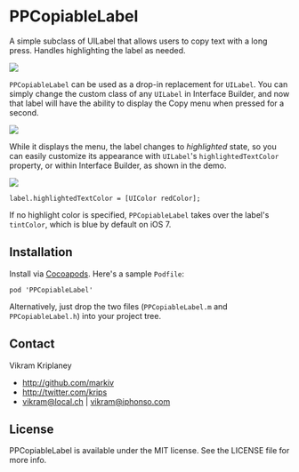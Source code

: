 PPCopiableLabel
===============

A simple subclass of UILabel that allows users to copy text with a long press. Handles
highlighting the label as needed.

![](demo.gif)

`PPCopiableLabel` can be used as a drop-in replacement for `UILabel`. You can simply
change the custom class of any `UILabel` in Interface Builder, and now that label will
have the ability to display the Copy menu when pressed for a second.

![](ib_custom_class.png)

While it displays the menu, the label changes to _highlighted_ state, so you can easily
customize its appearance with `UILabel`'s `highlightedTextColor` property, or within
Interface Builder, as shown in the demo.

![](ib_highlighted_color.png)

    label.highlightedTextColor = [UIColor redColor];

If no highlight color is specified, `PPCopiableLabel` takes over the label's `tintColor`,
which is blue by default on iOS 7.

## Installation

Install via [Cocoapods](http://cocoapods.org/). Here's a sample `Podfile`:

    pod 'PPCopiableLabel'

Alternatively, just drop the two files (`PPCopiableLabel.m` and `PPCopiableLabel.h`) into your project tree.

## Contact

Vikram Kriplaney

- http://github.com/markiv
- http://twitter.com/krips
- vikram@local.ch | vikram@iphonso.com

## License

PPCopiableLabel is available under the MIT license. See the LICENSE file for more info.
